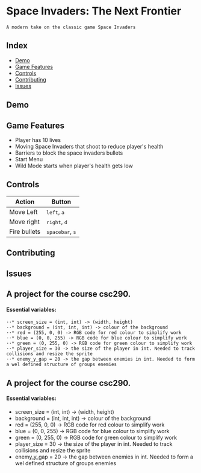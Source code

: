 # Space Invaders: The Next Frontier
    A modern take on the classic game Space Invaders

## Index
   - [Demo](##Demo "Goto Demo")
   - [Game Features](#GameFeatures "Goto Game Features")
   - [Controls](##Controls "Goto Controls")
   - [Contributing](#Contributing "Goto Contributing")
   - [Issues](##Issues "Goto Issues")


## Demo


## Game Features
   - Player has 10 lives
   - Moving Space Invaders that shoot to reduce player's health
   - Barriers to block the space invaders bullets
   - Start Menu
   - Wild Mode starts when player's health gets low

## Controls
| Action       | Button                            |
|--------------|-----------------------------------|
| Move Left    | <kbd>left</kbd>, <kbd>a</kbd>     |
| Move right   | <kbd>right</kbd>, <kbd>d</kbd>    |
| Fire bullets | <kbd>spacebar</kbd>, <kbd>s</kbd> |


## Contributing


## Issues



## A project for the course csc290.
#### Essential variables:
    ⋅⋅* screen_size = (int, int) -> (width, height)
    ⋅⋅* background = (int, int, int) -> colour of the background
    ⋅⋅* red = (255, 0, 0) -> RGB code for red colour to simplify work
    ⋅⋅* blue = (0, 0, 255) -> RGB code for blue colour to simplify work
    ⋅⋅* green = (0, 255, 0) -> RGB code for green colour to simplify work
    ⋅⋅* player_size = 30 -> the size of the player in int. Needed to track collisions and resize the sprite
    ⋅⋅* enemy_y_gap = 20 -> the gap between enemies in int. Needed to form a wel defined structure of groups enemies

## A project for the course csc290.
#### Essential variables:
* screen_size = (int, int) -> (width, height)
* background = (int, int, int) -> colour of the background
* red = (255, 0, 0) -> RGB code for red colour to simplify work
* blue = (0, 0, 255) -> RGB code for blue colour to simplify work
* green = (0, 255, 0) -> RGB code for green colour to simplify work
* player_size = 30 -> the size of the player in int. Needed to track collisions and resize the sprite
* enemy_y_gap = 20 -> the gap between enemies in int. Needed to form a wel defined structure of groups enemies
